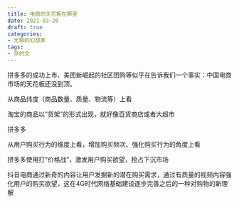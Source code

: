 ```yaml
---
title: 电商的天花板在哪里
date: 2021-03-20
draft: true
categories:
- 无聊的幻想家
tags:
- 杂的文
---
```


拼多多的成功上市、美团新崛起的社区团购等似乎在告诉我们一个事实：中国电商市场的天花板还没到顶。

<!--more-->



从商品纬度（商品数量、质量、物流等）上看

淘宝的商品以“货架”的形式出现，就好像百货商店或者大超市

拼多多



从用户购买行为的维度上看，增加购买频次、强化购买行为的角度上看

拼多多使用打“价格战”，激发用户购买欲望，抢占下沉市场

抖音电商通过新奇的内容让用户发掘新的潜在购买需求，通过有质量的视频内容强化用户的购买欲望，这在4G时代网络基础建设逐步完善之后的一种对购物的新理解